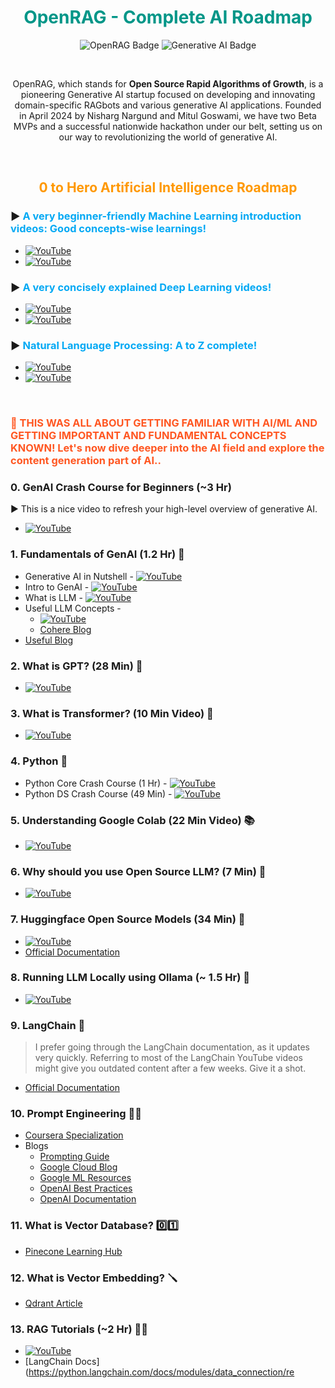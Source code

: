 <h1 align="center" style="color:#009688;">OpenRAG - Complete AI Roadmap</h1>

<p align="center">
    <img src="https://img.shields.io/badge/Open%20Source-RAG%20Chatbots-FF4081" alt="OpenRAG Badge">
    <img src="https://img.shields.io/badge/Generative%20AI-Innovation-blueviolet" alt="Generative AI Badge">
</p>

<br/>

<p align="center">
    OpenRAG, which stands for <b>Open Source Rapid Algorithms of Growth</b>, is a pioneering Generative AI startup focused on developing and innovating domain-specific RAGbots and various generative AI applications. Founded in April 2024 by Nisharg Nargund and Mitul Goswami, we have two Beta MVPs and a successful nationwide hackathon under our belt, setting us on our way to revolutionizing the world of generative AI.
</p>

<br/>

<h2 align="center" style="color:#FF9800;">0 to Hero Artificial Intelligence Roadmap</h2>

### ▶️ <b style="color:#03A9F4;">A very beginner-friendly Machine Learning introduction videos: Good concepts-wise learnings!</b>
* [![YouTube](https://img.shields.io/badge/YouTube-Video-green)](https://www.youtube.com/watch?v=7uwa9aPbBRU&list=PLTDARY42LDV7WGmlzZtY-w9pemyPrKNUZ)
* [![YouTube](https://img.shields.io/badge/YouTube-Video-green)](https://www.youtube.com/watch?v=z8sxaUw_f-M&list=PLZoTAELRMXVPjaAzURB77Kz0YXxj65tYz)

### ▶️ <b style="color:#03A9F4;">A very concisely explained Deep Learning videos!</b>
* [![YouTube](https://img.shields.io/badge/YouTube-Video-green)](https://www.youtube.com/watch?v=YFNKnUhm_-s&list=PLZoTAELRMXVPGU70ZGsckrMdr0FteeRUi)
* [![YouTube](https://img.shields.io/badge/YouTube-Video-green)](https://www.youtube.com/watch?v=SlbbvhO3jKY&list=PLTDARY42LDV4Ic6ZPHIh_CdlPwkKDJmpk)

### ▶️ <b style="color:#03A9F4;">Natural Language Processing: A to Z complete!</b>
* [![YouTube](https://img.shields.io/badge/YouTube-Video-green)](https://www.youtube.com/watch?v=fM4qTMfCoak&list=PLZoTAELRMXVMdJ5sqbCK2LiM0HhQVWNzm)
* [![YouTube](https://img.shields.io/badge/YouTube-Video-green)](https://www.youtube.com/watch?v=w3coRFpyddQ&list=PLZoTAELRMXVNNrHSKv36Lr3_156yCo6Nn)

<br/>

<h3 style="color:#FF5722;">📝 THIS WAS ALL ABOUT GETTING FAMILIAR WITH AI/ML AND GETTING IMPORTANT AND FUNDAMENTAL CONCEPTS KNOWN! Let's now dive deeper into the AI field and explore the content generation part of AI..</h3>

### 0. GenAI Crash Course for Beginners (~3 Hr)
▶️ This is a nice video to refresh your high-level overview of generative AI.
* [![YouTube](https://img.shields.io/badge/YouTube-Video-green)](https://www.youtube.com/watch?v=d4yCWBGFCEs)

### 1. Fundamentals of GenAI (1.2 Hr) 🙇
* Generative AI in Nutshell - [![YouTube](https://img.shields.io/badge/YouTube-Video-green)](https://www.youtube.com/watch?v=2IK3DFHRFfw)
* Intro to GenAI - [![YouTube](https://img.shields.io/badge/YouTube-Video-green)](https://www.youtube.com/watch?v=cZaNf2rA30k&list)
* What is LLM - [![YouTube](https://img.shields.io/badge/YouTube-Video-green)](https://www.youtube.com/watch?v=RBzXsQHjptQ&list)
* Useful LLM Concepts - 
  * [![YouTube](https://img.shields.io/badge/YouTube-Video-green)](https://www.youtube.com/watch?v=mh1RBdQeKdU&list=PL02dtxLisSijKxtTNoRbQ47RWdGZ27wN0&index=12) 
  * [Cohere Blog](https://cohere.com/blog/llm-parameters-best-outputs-language-ai)
* [Useful Blog](https://github.com/aishwaryanr/awesome-generative-ai-guide/tree/main/free_courses/Applied_LLMs_Mastery_2024)

### 2. What is GPT? (28 Min) 🤖
* [![YouTube](https://img.shields.io/badge/YouTube-Video-green)](https://www.youtube.com/watch?v=wjZofJX0v4M)

### 3. What is Transformer? (10 Min Video) 🏃
* [![YouTube](https://img.shields.io/badge/YouTube-Video-green)](https://www.youtube.com/watch?v=SZorAJ4I-sA)

### 4. Python 🐍
* Python Core Crash Course (1 Hr) - [![YouTube](https://img.shields.io/badge/YouTube-Video-green)](https://www.youtube.com/watch?v=kqtD5dpn9C8)
* Python DS Crash Course (49 Min) - [![YouTube](https://img.shields.io/badge/YouTube-Video-green)](https://www.youtube.com/watch?v=7eh4d6sabA0)

### 5. Understanding Google Colab (22 Min Video) 📚
* [![YouTube](https://img.shields.io/badge/YouTube-Video-green)](https://www.youtube.com/watch?v=0egNLDwwCSk&list=PL02dtxLisSijKxtTNoRbQ47RWdGZ27wN0)

### 6. Why should you use Open Source LLM? (7 Min) 🍃
* [![YouTube](https://img.shields.io/badge/YouTube-Video-green)](https://www.youtube.com/watch?v=y9k-U9AuDeM)

### 7. Huggingface Open Source Models (34 Min) 🤗
* [![YouTube](https://img.shields.io/badge/YouTube-Video-green)](https://www.youtube.com/watch?v=wMqo7-d4T4Y&list=PL02dtxLisSijKxtTNoRbQ47RWdGZ27wN0&index=3)
* [Official Documentation](https://huggingface.co/)

### 8. Running LLM Locally using Ollama (~ 1.5 Hr) 🤝
* [![YouTube](https://img.shields.io/badge/YouTube-Video-green)](https://www.youtube.com/playlist?list=PL8motc6AQftkWtR16gGQWSVrH4bvbEETo)

### 9. LangChain 🔗
> I prefer going through the LangChain documentation, as it updates very quickly. Referring to most of the LangChain YouTube videos might give you outdated content after a few weeks. Give it a shot.
* [Official Documentation](https://www.langchain.com/)

### 10. Prompt Engineering 🧑‍💻
* [Coursera Specialization](https://www.coursera.org/specializations/prompt-engineering)
* Blogs
  * [Prompting Guide](https://www.promptingguide.ai/)
  * [Google Cloud Blog](https://cloud.google.com/blog/products/application-development/five-best-practices-for-prompt-engineering)
  * [Google ML Resources](https://developers.google.com/machine-learning/resources/prompt-eng)
  * [OpenAI Best Practices](https://help.openai.com/en/articles/6654000-best-practices-for-prompt-engineering-with-openai-api)
  * [OpenAI Documentation](https://platform.openai.com/docs/guides/prompt-engineering/strategy-split-complex-tasks-into-simpler-subtasks)

### 11. What is Vector Database? 0️⃣1️⃣
* [Pinecone Learning Hub](https://www.pinecone.io/learn/vector-database/)

### 12. What is Vector Embedding? 🪛
* [Qdrant Article](https://qdrant.tech/articles/what-are-embeddings/)

### 13. RAG Tutorials (~2 Hr) 🧑‍🚀
* [![YouTube](https://img.shields.io/badge/YouTube-Video-green)](https://www.youtube.com/playlist?app=desktop&list=PLfaIDFEXuae2LXbO1_PKyVJiQ23ZztA0x)
* [LangChain Docs](https://python.langchain.com/docs/modules/data_connection/re
